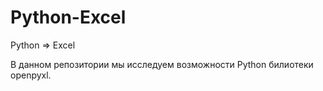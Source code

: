 # Python-Excel
Python => Excel

В данном репозитории мы исследуем 
возможности Python билиотеки
openpyxl.

